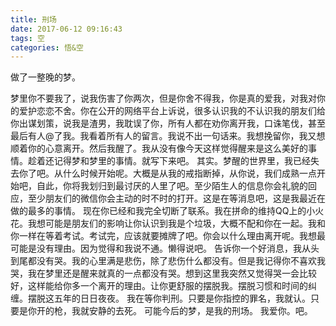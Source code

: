 ```yaml
---
title: 刑场
date: 2017-06-12 09:16:43
tags: 空
categories: 悟&空
---
```

做了一整晚的梦。
<!--more-->
梦里你不要我了，说我伤害了你两次，但是你舍不得我，你是真的爱我，对我对你的爱护恋恋不舍。你在公开的网络平台上诉说，很多认识我的不认识我的朋友们给你出谋划策，说我是渣男，我耽误了你，所有人都在劝你离开我，口诛笔伐，甚至最后有人@了我。我看着所有人的留言。我说不出一句话来。我想挽留你，我又想顺着你的心意离开。然后我醒了。我从没有像今天这样觉得醒来是这么美好的事情。趁着还记得梦和梦里的事情。就写下来吧。
其实。梦醒的世界里，我已经失去你了吧。从什么时候开始呢。大概是从我的戒指断掉，从你说，我们成熟一点开始吧，自此，你将我划归到最讨厌的人里了吧。至少陌生人的信息你会礼貌的回应，至少朋友们的微信你会主动的时不时的打开。这是在等消息吧，这是我最近在做的最多的事情。
现在你已经和我完全切断了联系。我在拼命的维持QQ上的小火花。我想可能是朋友们的影响让你认识到我是个垃圾，大概不配和你在一起。我和你一样在等着考试。考试完，应该就要摊牌了吧。你会以什么理由离开呢。我想最可能是没有理由。因为觉得和我说不通。懒得说吧。
告诉你一个好消息，我从头到尾都没有哭。我的心里满是悲伤，除了悲伤什么都没有。但是我记得你不喜欢我哭，我在梦里还是醒来就真的一点都没有哭。想到这里我突然又觉得哭一会比较好，这样能给你多一个离开的理由。让你更舒服的摆脱我。摆脱习惯和时间的纠缠。摆脱这五年的日日夜夜。
我在等你判刑。只要是你指控的罪名，我就认。只要是你开的枪，我就安静的去死。
可能今后的梦，是我的刑场。
我爱你。吧。